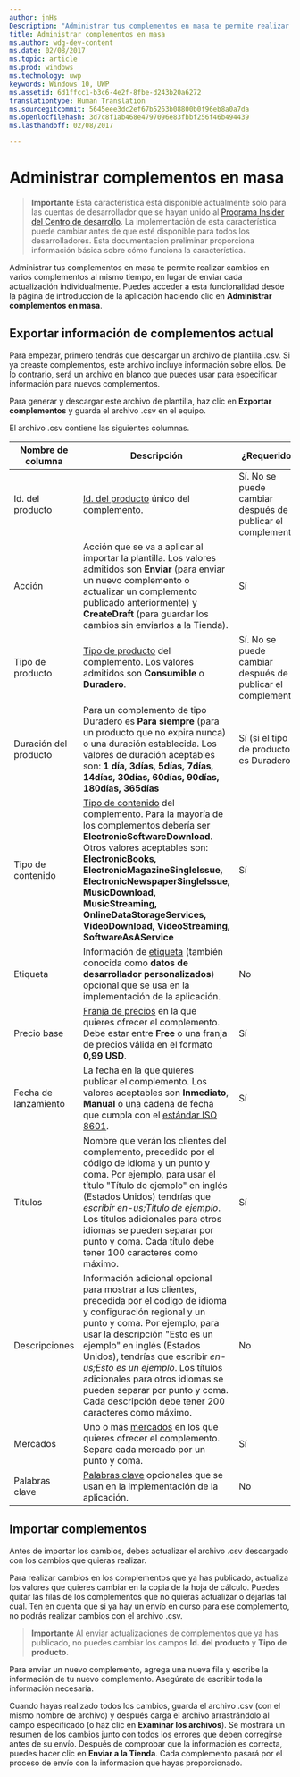```yaml
---
author: jnHs
Description: "Administrar tus complementos en masa te permite realizar cambios en varios complementos al mismo tiempo, en lugar de enviar cada actualización individualmente."
title: Administrar complementos en masa
ms.author: wdg-dev-content
ms.date: 02/08/2017
ms.topic: article
ms.prod: windows
ms.technology: uwp
keywords: Windows 10, UWP
ms.assetid: 6d1ffcc1-b3c6-4e2f-8fbe-d243b20a6272
translationtype: Human Translation
ms.sourcegitcommit: 5645eee3dc2ef67b5263b08800b0f96eb8a0a7da
ms.openlocfilehash: 3d7c8f1ab468e4797096e83fbbf256f46b494439
ms.lasthandoff: 02/08/2017

---
```


# <a name="manage-add-ons-in-bulk"></a>Administrar complementos en masa

> **Importante** Esta característica está disponible actualmente solo para las cuentas de desarrollador que se hayan unido al [Programa Insider del Centro de desarrollo](dev-center-insider-program.md). La implementación de esta característica puede cambiar antes de que esté disponible para todos los desarrolladores. Esta documentación preliminar proporciona información básica sobre cómo funciona la característica.

Administrar tus complementos en masa te permite realizar cambios en varios complementos al mismo tiempo, en lugar de enviar cada actualización individualmente. Puedes acceder a esta funcionalidad desde la página de introducción de la aplicación haciendo clic en **Administrar complementos en masa**.

## <a name="export-current-add-on-info"></a>Exportar información de complementos actual

Para empezar, primero tendrás que descargar un archivo de plantilla .csv. Si ya creaste complementos, este archivo incluye información sobre ellos. De lo contrario, será un archivo en blanco que puedes usar para especificar información para nuevos complementos.

Para generar y descargar este archivo de plantilla, haz clic en **Exportar complementos** y guarda el archivo .csv en el equipo.

El archivo .csv contiene las siguientes columnas. 

| Nombre de columna               | Descripción                            | ¿Requerido?      |
|---------------------------|----------------------------------|----------------------|
| Id. del producto    |  [Id. del producto](set-your-add-on-product-id.md#product-id) único del complemento.  | Sí. No se puede cambiar después de publicar el complemento. |
| Acción |Acción que se va a aplicar al importar la plantilla. Los valores admitidos son **Enviar** (para enviar un nuevo complemento o actualizar un complemento publicado anteriormente) y **CreateDraft** (para guardar los cambios sin enviarlos a la Tienda). |     Sí |
| Tipo de producto    | [Tipo de producto](set-your-add-on-product-id.md#product-type) del complemento. Los valores admitidos son **Consumible** o **Duradero**. |    Sí. No se puede cambiar después de publicar el complemento. |
| Duración del producto    | Para un complemento de tipo Duradero es **Para siempre** (para un producto que no expira nunca) o una duración establecida. Los valores de duración aceptables son: **1 día, 3días, 5días, 7días, 14días, 30días, 60días, 90días, 180días, 365días**    | Sí (si el tipo de producto es Duradero) |
| Tipo de contenido    | [Tipo de contenido](enter-add-on-properties.md#content-type) del complemento. Para la mayoría de los complementos debería ser **ElectronicSoftwareDownload**. Otros valores aceptables son: **ElectronicBooks, ElectronicMagazineSingleIssue, ElectronicNewspaperSingleIssue, MusicDownload, MusicStreaming, OnlineDataStorageServices, VideoDownload, VideoStreaming, SoftwareAsAService** |    Sí |
| Etiqueta    | Información de [etiqueta](enter-add-on-properties.md#custom-developer-data) (también conocida como **datos de desarrollador personalizados**) opcional que se usa en la implementación de la aplicación. | No |
| Precio base    | [Franja de precios](set-add-on-pricing-and-availability.md#base-price) en la que quieres ofrecer el complemento. Debe estar entre **Free** o una franja de precios válida en el formato **0,99 USD**. |    Sí |
| Fecha de lanzamiento    | La fecha en la que quieres publicar el complemento. Los valores aceptables son **Inmediato**, **Manual** o una cadena de fecha que cumpla con el [estándar ISO 8601](http://go.microsoft.com/fwlink/p/?LinkId=817237). | Sí |
| Títulos    | Nombre que verán los clientes del complemento, precedido por el código de idioma y un punto y coma. Por ejemplo, para usar el título "Título de ejemplo" en inglés (Estados Unidos) tendrías que *escribir en-us;Título de ejemplo*. Los títulos adicionales para otros idiomas se pueden separar por punto y coma. Cada título debe tener 100 caracteres como máximo.     | Sí |
|Descripciones    | Información adicional opcional para mostrar a los clientes, precedida por el código de idioma y configuración regional y un punto y coma. Por ejemplo, para usar la descripción "Esto es un ejemplo" en inglés (Estados Unidos), tendrías que escribir *en-us;Esto es un ejemplo*. Los títulos adicionales para otros idiomas se pueden separar por punto y coma. Cada descripción debe tener 200 caracteres como máximo.    | No |
| Mercados |    Uno o más [mercados](define-pricing-and-market-selection.md#windows-store-consumer-markets) en los que quieres ofrecer el complemento. Separa cada mercado por un punto y coma. |    Sí |
|Palabras clave |    [Palabras clave](enter-add-on-properties.md#keywords) opcionales que se usan en la implementación de la aplicación. | No |

## <a name="import-add-ons"></a>Importar complementos

Antes de importar los cambios, debes actualizar el archivo .csv descargado con los cambios que quieras realizar.

Para realizar cambios en los complementos que ya has publicado, actualiza los valores que quieres cambiar en la copia de la hoja de cálculo. Puedes quitar las filas de los complementos que no quieras actualizar o dejarlas tal cual. Ten en cuenta que si ya hay un envío en curso para ese complemento, no podrás realizar cambios con el archivo .csv.

> **Importante** Al enviar actualizaciones de complementos que ya has publicado, no puedes cambiar los campos **Id. del producto** y **Tipo de producto**.

Para enviar un nuevo complemento, agrega una nueva fila y escribe la información de tu nuevo complemento. Asegúrate de escribir toda la información necesaria. 

Cuando hayas realizado todos los cambios, guarda el archivo .csv (con el mismo nombre de archivo) y después carga el archivo arrastrándolo al campo especificado (o haz clic en **Examinar los archivos**). Se mostrará un resumen de los cambios junto con todos los errores que deben corregirse antes de su envío. Después de comprobar que la información es correcta, puedes hacer clic en **Enviar a la Tienda**. Cada complemento pasará por el proceso de envío con la información que hayas proporcionado.


